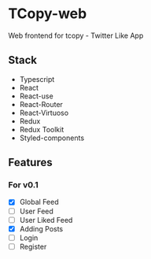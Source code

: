 # TCopy-web

Web frontend for tcopy - Twitter Like App

## Stack

- Typescript
- React
- React-use
- React-Router
- React-Virtuoso
- Redux
- Redux Toolkit
- Styled-components

## Features

### For v0.1

- [x] Global Feed
- [ ] User Feed
- [ ] User Liked Feed
- [x] Adding Posts
- [ ] Login
- [ ] Register
